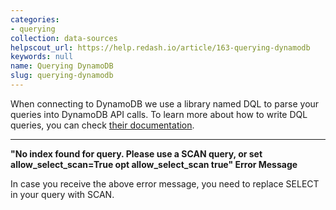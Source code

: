 ```yaml
---
categories:
- querying
collection: data-sources
helpscout_url: https://help.redash.io/article/163-querying-dynamodb
keywords: null
name: Querying DynamoDB
slug: querying-dynamodb
---
```

When connecting to DynamoDB we use a library named DQL to parse your queries
into DynamoDB API calls. To learn more about how to write DQL queries, you can
check [their
documentation](https://dql.readthedocs.io/en/latest/topics/queries/select.html).

* * *

 **"No index found for query. Please use a SCAN query, or set
allow_select_scan=True opt allow_select_scan true" Error Message**

In case you receive the above error message, you need to replace SELECT in
your query with SCAN.


